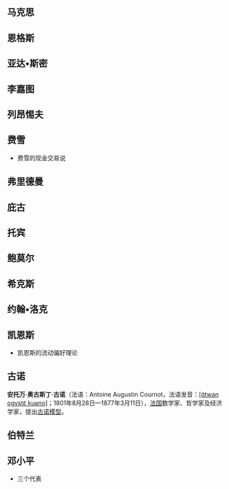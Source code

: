 ## 马克思

## 恩格斯

## 亚达•斯密

## 李嘉图

## 列昂惕夫

## 费雪
- 费雪的现金交易说

## 弗里德曼

## 庇古 

## 托宾

## 鲍莫尔

## 希克斯

## 约翰•洛克

## 凯恩斯

-  凯恩斯的流动偏好理论

## 古诺

**安托万·奥古斯丁·古诺**（法语：Antoine Augustin Cournot，法语发音：[[ɑ̃twan oɡystɛ̃ kuʁno]](https://zh.wikipedia.org/wiki/Help:%E6%B3%95%E8%AA%9E%E5%9C%8B%E9%9A%9B%E9%9F%B3%E6%A8%99 "Help:法语国际音标")；1801年8月28日—1877年3月11日），[法国](https://zh.wikipedia.org/wiki/%E6%B3%95%E5%9B%BD "法国")数学家、哲学家及经济学家，提出[古诺模型](https://zh.wikipedia.org/wiki/%E5%8F%A4%E8%AF%BA%E6%A8%A1%E5%9E%8B "古诺模型")。

## 伯特兰


## 邓小平

- 三个代表


